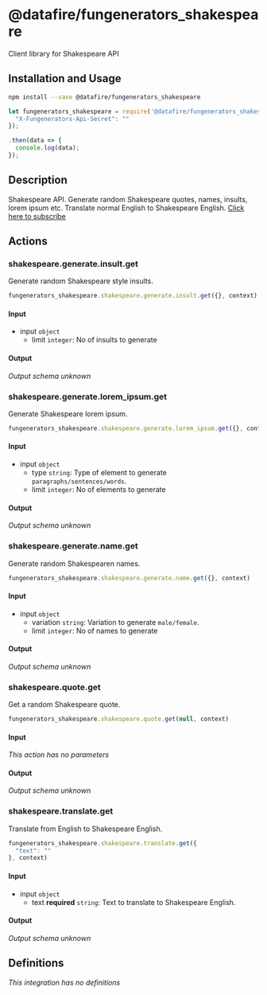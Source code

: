 # @datafire/fungenerators_shakespeare

Client library for Shakespeare API

## Installation and Usage
```bash
npm install --save @datafire/fungenerators_shakespeare
```
```js
let fungenerators_shakespeare = require('@datafire/fungenerators_shakespeare').create({
  "X-Fungenerators-Api-Secret": ""
});

.then(data => {
  console.log(data);
});
```

## Description

Shakespeare API. Generate random Shakespeare quotes, names, insults, lorem ipsum etc. Translate normal English to Shakespeare English.  [Click here to subscribe](http://fungenerators.com/api/shakespeare/) 


## Actions

### shakespeare.generate.insult.get
Generate random Shakespeare style insults.


```js
fungenerators_shakespeare.shakespeare.generate.insult.get({}, context)
```

#### Input
* input `object`
  * limit `integer`: No of insults to generate

#### Output
*Output schema unknown*

### shakespeare.generate.lorem_ipsum.get
Generate Shakespeare lorem ipsum.


```js
fungenerators_shakespeare.shakespeare.generate.lorem_ipsum.get({}, context)
```

#### Input
* input `object`
  * type `string`: Type of element to generate `paragraphs/sentences/words`.
  * limit `integer`: No of elements to generate

#### Output
*Output schema unknown*

### shakespeare.generate.name.get
Generate random Shakespearen names.


```js
fungenerators_shakespeare.shakespeare.generate.name.get({}, context)
```

#### Input
* input `object`
  * variation `string`: Variation to generate `male/female`.
  * limit `integer`: No of names to generate

#### Output
*Output schema unknown*

### shakespeare.quote.get
Get a random Shakespeare quote.


```js
fungenerators_shakespeare.shakespeare.quote.get(null, context)
```

#### Input
*This action has no parameters*

#### Output
*Output schema unknown*

### shakespeare.translate.get
Translate from English to Shakespeare English.


```js
fungenerators_shakespeare.shakespeare.translate.get({
  "text": ""
}, context)
```

#### Input
* input `object`
  * text **required** `string`: Text to translate to Shakespeare English.

#### Output
*Output schema unknown*



## Definitions

*This integration has no definitions*
